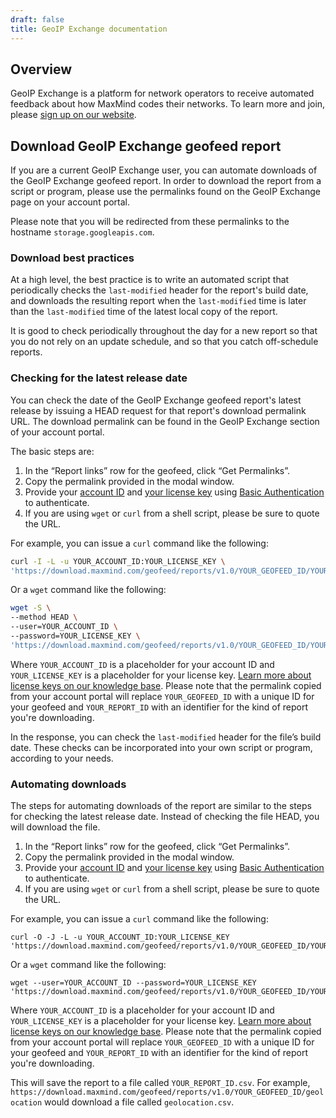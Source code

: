 ```yaml
---
draft: false
title: GeoIP Exchange documentation
---
```


## Overview

GeoIP Exchange is a platform for network operators to receive automated feedback
about how MaxMind codes their networks. To learn more and join, please
[sign up on our website](https://www.maxmind.com/en/geoip-exchange).

## Download GeoIP Exchange geofeed report

If you are a current GeoIP Exchange user, you can automate downloads of the
GeoIP Exchange geofeed report. In order to download the report from a script or
program, please use the permalinks found on the GeoIP Exchange page on your
account portal.

Please note that you will be redirected from these permalinks to the hostname
`storage.googleapis.com`.

### Download best practices

At a high level, the best practice is to write an automated script that
periodically checks the `last-modified` header for the report's build date, and
downloads the resulting report when the `last-modified` time is later than the
`last-modified` time of the latest local copy of the report.

It is good to check periodically throughout the day for a new report so that you
do not rely on an update schedule, and so that you catch off-schedule reports.

### Checking for the latest release date

You can check the date of the GeoIP Exchange geofeed report's latest release by
issuing a HEAD request for that report's download permalink URL. The download
permalink can be found in the GeoIP Exchange section of your account portal.

The basic steps are:

1. In the “Report links” row for the geofeed, click “Get Permalinks”.
2. Copy the permalink provided in the modal window.
3. Provide your
   [account ID](https://support.maxmind.com/knowledge-base/articles/find-your-maxmind-account-id)
   and
   [your license key](https://www.maxmind.com/en/accounts/current/license-key)
   using
   [Basic Authentication](https://en.wikipedia.org/wiki/Basic_access_authentication)
   to authenticate.
4. If you are using `wget` or `curl` from a shell script, please be sure to
   quote the URL.

For example, you can issue a `curl` command like the following:

```bash
curl -I -L -u YOUR_ACCOUNT_ID:YOUR_LICENSE_KEY \
'https://download.maxmind.com/geofeed/reports/v1.0/YOUR_GEOFEED_ID/YOUR_REPORT_ID'
```

Or a `wget` command like the following:

```bash
wget -S \
--method HEAD \
--user=YOUR_ACCOUNT_ID \
--password=YOUR_LICENSE_KEY \
'https://download.maxmind.com/geofeed/reports/v1.0/YOUR_GEOFEED_ID/YOUR_REPORT_ID'
```

Where `YOUR_ACCOUNT_ID` is a placeholder for your account ID and
`YOUR_LICENSE_KEY` is a placeholder for your license key.
[Learn more about license keys on our knowledge base](https://support.maxmind.com/knowledge-base/articles/using-maxmind-license-keys).
Please note that the permalink copied from your account portal will replace
`YOUR_GEOFEED_ID` with a unique ID for your geofeed and `YOUR_REPORT_ID` with an
identifier for the kind of report you're downloading.

In the response, you can check the `last-modified` header for the file’s build
date. These checks can be incorporated into your own script or program,
according to your needs.

### Automating downloads

The steps for automating downloads of the report are similar to the steps for
checking the latest release date. Instead of checking the file HEAD, you will
download the file.

1. In the “Report links” row for the geofeed, click “Get Permalinks”.
2. Copy the permalink provided in the modal window.
3. Provide your
   [account ID](https://support.maxmind.com/knowledge-base/articles/find-your-maxmind-account-id)
   and
   [your license key](https://www.maxmind.com/en/accounts/current/license-key)
   using
   [Basic Authentication](https://en.wikipedia.org/wiki/Basic_access_authentication)
   to authenticate.
4. If you are using `wget` or `curl` from a shell script, please be sure to
   quote the URL.

For example, you can issue a `curl` command like the following:

```shell
curl -O -J -L -u YOUR_ACCOUNT_ID:YOUR_LICENSE_KEY 'https://download.maxmind.com/geofeed/reports/v1.0/YOUR_GEOFEED_ID/YOUR_REPORT_ID'
```

Or a `wget` command like the following:

```shell
wget --user=YOUR_ACCOUNT_ID --password=YOUR_LICENSE_KEY 'https://download.maxmind.com/geofeed/reports/v1.0/YOUR_GEOFEED_ID/YOUR_REPORT_ID'
```

Where `YOUR_ACCOUNT_ID` is a placeholder for your account ID and
`YOUR_LICENSE_KEY` is a placeholder for your license key.
[Learn more about license keys on our knowledge base](https://support.maxmind.com/knowledge-base/articles/using-maxmind-license-keys).
Please note that the permalink copied from your account portal will replace
`YOUR_GEOFEED_ID` with a unique ID for your geofeed and `YOUR_REPORT_ID` with an
identifier for the kind of report you're downloading.

This will save the report to a file called `YOUR_REPORT_ID.csv`. For example,
`https://download.maxmind.com/geofeed/reports/v1.0/YOUR_GEOFEED_ID/geolocation`
would download a file called `geolocation.csv`.
